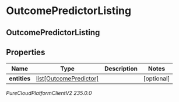 # OutcomePredictorListing

## OutcomePredictorListing

## Properties

|Name | Type | Description | Notes|
|------------ | ------------- | ------------- | -------------|
| **entities** | [list[OutcomePredictor]](OutcomePredictor) |  | [optional] |



_PureCloudPlatformClientV2 235.0.0_

